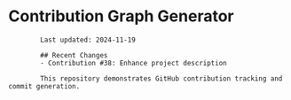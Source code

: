 # Contribution Graph Generator
            
            Last updated: 2024-11-19
            
            ## Recent Changes
            - Contribution #38: Enhance project description
            
            This repository demonstrates GitHub contribution tracking and commit generation.
        